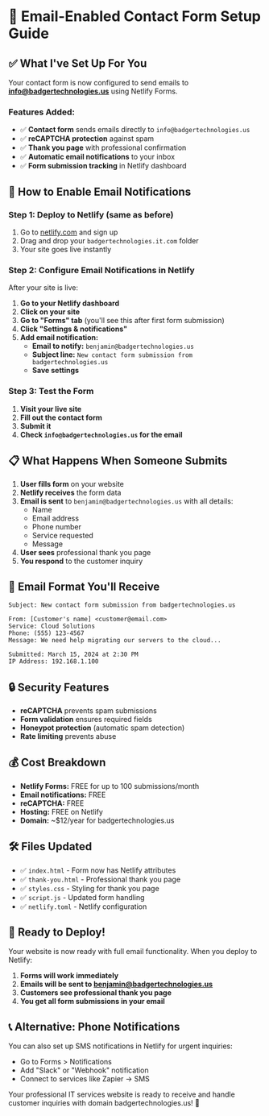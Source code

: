 # 📧 Email-Enabled Contact Form Setup Guide

## ✅ What I've Set Up For You

Your contact form is now configured to send emails to **info@badgertechnologies.us** using Netlify Forms.

### Features Added:
- ✅ **Contact form** sends emails directly to `info@badgertechnologies.us`
- ✅ **reCAPTCHA protection** against spam
- ✅ **Thank you page** with professional confirmation
- ✅ **Automatic email notifications** to your inbox
- ✅ **Form submission tracking** in Netlify dashboard

## 🚀 How to Enable Email Notifications

### Step 1: Deploy to Netlify (same as before)
1. Go to [netlify.com](https://netlify.com) and sign up
2. Drag and drop your `badgertechnologies.it.com` folder
3. Your site goes live instantly

### Step 2: Configure Email Notifications in Netlify
After your site is live:

1. **Go to your Netlify dashboard**
2. **Click on your site**
3. **Go to "Forms" tab** (you'll see this after first form submission)
4. **Click "Settings & notifications"**
5. **Add email notification:**
   - **Email to notify:** `benjamin@badgertechnologies.us`
   - **Subject line:** `New contact form submission from badgertechnologies.us`
   - **Save settings**

### Step 3: Test the Form
1. **Visit your live site**
2. **Fill out the contact form**
3. **Submit it**
4. **Check `info@badgertechnologies.us` for the email**

## 📋 What Happens When Someone Submits

1. **User fills form** on your website
2. **Netlify receives** the form data
3. **Email is sent** to `benjamin@badgertechnologies.us` with all details:
   - Name
   - Email address
   - Phone number
   - Service requested
   - Message
4. **User sees** professional thank you page
5. **You respond** to the customer inquiry

## 📧 Email Format You'll Receive

```
Subject: New contact form submission from badgertechnologies.us

From: [Customer's name] <customer@email.com>
Service: Cloud Solutions
Phone: (555) 123-4567
Message: We need help migrating our servers to the cloud...

Submitted: March 15, 2024 at 2:30 PM
IP Address: 192.168.1.100
```

## 🔒 Security Features

- **reCAPTCHA** prevents spam submissions
- **Form validation** ensures required fields
- **Honeypot protection** (automatic spam detection)
- **Rate limiting** prevents abuse

## 💰 Cost Breakdown

- **Netlify Forms:** FREE for up to 100 submissions/month
- **Email notifications:** FREE
- **reCAPTCHA:** FREE
- **Hosting:** FREE on Netlify
- **Domain:** ~$12/year for badgertechnologies.us

## 🛠️ Files Updated

- ✅ `index.html` - Form now has Netlify attributes
- ✅ `thank-you.html` - Professional thank you page
- ✅ `styles.css` - Styling for thank you page
- ✅ `script.js` - Updated form handling
- ✅ `netlify.toml` - Netlify configuration

## 🚀 Ready to Deploy!

Your website is now ready with full email functionality. When you deploy to Netlify:

1. **Forms will work immediately**
2. **Emails will be sent to benjamin@badgertechnologies.us**
3. **Customers see professional thank you page**
4. **You get all form submissions in your email**

## 📞 Alternative: Phone Notifications

You can also set up SMS notifications in Netlify for urgent inquiries:
- Go to Forms > Notifications
- Add "Slack" or "Webhook" notification
- Connect to services like Zapier → SMS

Your professional IT services website is ready to receive and handle customer inquiries with domain badgertechnologies.us! 🎉
